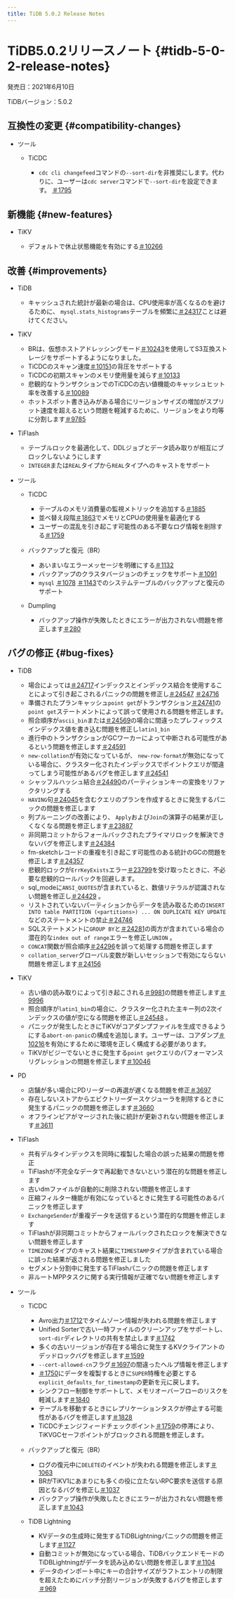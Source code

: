 ```yaml
---
title: TiDB 5.0.2 Release Notes
---
```


# TiDB5.0.2リリースノート {#tidb-5-0-2-release-notes}

発売日：2021年6月10日

TiDBバージョン：5.0.2

## 互換性の変更 {#compatibility-changes}

-   ツール

    -   TiCDC

        -   `cdc cli changefeed`コマンドの`--sort-dir`を非推奨にします。代わりに、ユーザーは`cdc server`コマンドで`--sort-dir`を設定できます。 [＃1795](https://github.com/pingcap/tiflow/pull/1795)

## 新機能 {#new-features}

-   TiKV

    -   デフォルトで休止状態機能を有効にする[＃10266](https://github.com/tikv/tikv/pull/10266)

## 改善 {#improvements}

-   TiDB

    -   キャッシュされた統計が最新の場合は、CPU使用率が高くなるのを避けるために、 `mysql.stats_histograms`テーブルを頻繁に[＃24317](https://github.com/pingcap/tidb/pull/24317)ことは避けてください。

-   TiKV

    -   BRは、仮想ホストアドレッシングモード[＃10243](https://github.com/tikv/tikv/pull/10243)を使用してS3互換ストレージをサポートするようになりました。
    -   TiCDCのスキャン速度[＃10151](https://github.com/tikv/tikv/pull/10151)の背圧をサポートする
    -   TiCDCの初期スキャンのメモリ使用量を減らす[＃10133](https://github.com/tikv/tikv/pull/10133)
    -   悲観的なトランザクションでのTiCDCの古い値機能のキャッシュヒット率を改善する[＃10089](https://github.com/tikv/tikv/pull/10089)
    -   ホットスポット書き込みがある場合にリージョンサイズの増加がスプリット速度を超えるという問題を軽減するために、リージョンをより均等に分割します[＃9785](https://github.com/tikv/tikv/issues/9785)

-   TiFlash

    -   テーブルロックを最適化して、DDLジョブとデータ読み取りが相互にブロックしないようにします
    -   `INTEGER`または`REAL`タイプから`REAL`タイプへのキャストをサポート

-   ツール

    -   TiCDC

        -   テーブルのメモリ消費量の監視メトリックを追加する[＃1885](https://github.com/pingcap/tiflow/pull/1885)
        -   並べ替え段階[＃1863](https://github.com/pingcap/tiflow/pull/1863)でメモリとCPUの使用量を最適化する
        -   ユーザーの混乱を引き起こす可能性のある不要なログ情報を削除する[＃1759](https://github.com/pingcap/tiflow/pull/1759)

    -   バックアップと復元（BR）

        -   あいまいなエラーメッセージを明確にする[＃1132](https://github.com/pingcap/br/pull/1132)
        -   バックアップのクラスタバージョンのチェックをサポート[＃1091](https://github.com/pingcap/br/pull/1091)
        -   `mysql` [＃1078](https://github.com/pingcap/br/pull/1078) [＃1143](https://github.com/pingcap/br/pull/1143)でのシステムテーブルのバックアップと復元のサポート

    -   Dumpling

        -   バックアップ操作が失敗したときにエラーが出力されない問題を修正します[＃280](https://github.com/pingcap/dumpling/pull/280)

## バグの修正 {#bug-fixes}

-   TiDB

    -   場合によっては[＃24717](https://github.com/pingcap/tidb/issues/24717)インデックスとインデックス結合を使用することによって引き起こされるパニックの問題を修正し[＃24547](https://github.com/pingcap/tidb/issues/24547) [＃24716](https://github.com/pingcap/tidb/issues/24716)
    -   準備されたプランキャッシュ`point get`がトランザクション[＃24741](https://github.com/pingcap/tidb/issues/24741)の`point get`ステートメントによって誤って使用される問題を修正します。
    -   照合順序が`ascii_bin`または[＃24569](https://github.com/pingcap/tidb/issues/24569)の場合に間違ったプレフィックスインデックス値を書き込む問題を修正し`latin1_bin`
    -   進行中のトランザクションがGCワーカーによって中断される可能性があるという問題を修正します[＃24591](https://github.com/pingcap/tidb/issues/24591)
    -   `new-collation`が有効になっているが、 `new-row-format`が無効になっている場合に、クラスター化されたインデックスでポイントクエリが間違ってしまう可能性があるバグを修正します[＃24541](https://github.com/pingcap/tidb/issues/24541)
    -   シャッフルハッシュ結合[＃24490](https://github.com/pingcap/tidb/pull/24490)のパーティションキーの変換をリファクタリングする
    -   `HAVING`句[＃24045](https://github.com/pingcap/tidb/issues/24045)を含むクエリのプランを作成するときに発生するパニックの問題を修正します
    -   列プルーニングの改善により、 `Apply`および`Join`の演算子の結果が正しくなくなる問題を修正します[＃23887](https://github.com/pingcap/tidb/issues/23887)
    -   非同期コミットからフォールバックされたプライマリロックを解決できないバグを修正します[＃24384](https://github.com/pingcap/tidb/issues/24384)
    -   fm-sketchレコードの重複を引き起こす可能性のある統計のGCの問題を修正します[＃24357](https://github.com/pingcap/tidb/pull/24357)
    -   悲観的ロックが`ErrKeyExists`エラー[＃23799](https://github.com/pingcap/tidb/issues/23799)を受け取ったときに、不必要な悲観的ロールバックを回避します。
    -   sql_modeに`ANSI_QUOTES`が含まれていると、数値リテラルが認識されない問題を修正し[＃24429](https://github.com/pingcap/tidb/issues/24429) 。
    -   リストされていないパーティションからデータを読み取るための`INSERT INTO table PARTITION (<partitions>) ... ON DUPLICATE KEY UPDATE`などのステートメントの禁止[＃24746](https://github.com/pingcap/tidb/issues/24746)
    -   SQLステートメントに`GROUP BY`と[＃24281](https://github.com/pingcap/tidb/issues/24281)の両方が含まれている場合の潜在的な`index out of range`エラーを修正し`UNION` 。
    -   `CONCAT`関数が照合順序[＃24296](https://github.com/pingcap/tidb/issues/24296)を誤って処理する問題を修正します
    -   `collation_server`グローバル変数が新しいセッションで有効にならない問題を修正します[＃24156](https://github.com/pingcap/tidb/pull/24156)

-   TiKV

    -   古い値の読み取りによって引き起こされる[＃9981](https://github.com/tikv/tikv/issues/9981)の問題を修正します[＃9996](https://github.com/tikv/tikv/issues/9996)
    -   照合順序が`latin1_bin`の場合に、クラスター化された主キー列の2次インデックスの値が空になる問題を修正し[＃24548](https://github.com/pingcap/tidb/issues/24548) 。
    -   パニックが発生したときにTiKVがコアダンプファイルを生成できるようにする`abort-on-panic`の構成を追加します。ユーザーは、コアダンプ[＃10216](https://github.com/tikv/tikv/pull/10216)を有効にするために環境を正しく構成する必要があります。
    -   TiKVがビジーでないときに発生する`point get`クエリのパフォーマンスリグレッションの問題を修正します[＃10046](https://github.com/tikv/tikv/issues/10046)

-   PD

    -   店舗が多い場合にPDリーダーの再選が遅くなる問題を修正[＃3697](https://github.com/tikv/pd/issues/3697)
    -   存在しないストアからエビクトリーダースケジューラを削除するときに発生するパニックの問題を修正します[＃3660](https://github.com/tikv/pd/issues/3660)
    -   オフラインピアがマージされた後に統計が更新されない問題を修正します[＃3611](https://github.com/tikv/pd/issues/3611)

-   TiFlash

    -   共有デルタインデックスを同時に複製した場合の誤った結果の問題を修正
    -   TiFlashが不完全なデータで再起動できないという潜在的な問題を修正します
    -   古いdmファイルが自動的に削除されない問題を修正します
    -   圧縮フィルター機能が有効になっているときに発生する可能性のあるパニックを修正します
    -   `ExchangeSender`が重複データを送信するという潜在的な問題を修正します
    -   TiFlashが非同期コミットからフォールバックされたロックを解決できない問題を修正します
    -   `TIMEZONE`タイプのキャスト結果に`TIMESTAMP`タイプが含まれている場合に誤った結果が返される問題を修正しました
    -   セグメント分割中に発生するTiFlashパニックの問題を修正します
    -   非ルートMPPタスクに関する実行情報が正確でない問題を修正します

-   ツール

    -   TiCDC

        -   Avro出力[＃1712](https://github.com/pingcap/tiflow/pull/1712)でタイムゾーン情報が失われる問題を修正します
        -   Unified Sorterで古い一時ファイルのクリーンアップをサポートし、 `sort-dir`ディレクトリの共有を禁止します[＃1742](https://github.com/pingcap/tiflow/pull/1742)
        -   多くの古いリージョンが存在する場合に発生するKVクライアントのデッドロックバグを修正します[＃1599](https://github.com/pingcap/tiflow/issues/1599)
        -   `--cert-allowed-cn`フラグ[＃1697](https://github.com/pingcap/tiflow/pull/1697)の間違ったヘルプ情報を修正します
        -   [＃1750](https://github.com/pingcap/tiflow/pull/1750)にデータを複製するときに`SUPER`特権を必要とする`explicit_defaults_for_timestamp`の更新を元に戻します。
        -   シンクフロー制御をサポートして、メモリオーバーフローのリスクを軽減します[＃1840](https://github.com/pingcap/tiflow/pull/1840)
        -   テーブルを移動するときにレプリケーションタスクが停止する可能性があるバグを修正します[＃1828](https://github.com/pingcap/tiflow/pull/1828)
        -   TiCDCチェンジフィードチェックポイント[＃1759](https://github.com/pingcap/tiflow/pull/1759)の停滞により、TiKVGCセーフポイントがブロックされる問題を修正します。

    -   バックアップと復元（BR）

        -   ログの復元中に`DELETE`のイベントが失われる問題を修正します[＃1063](https://github.com/pingcap/br/issues/1063)
        -   BRがTiKV1にあまりにも多くの役に立たないRPC要求を送信する原因となるバグを修正し[＃1037](https://github.com/pingcap/br/pull/1037)
        -   バックアップ操作が失敗したときにエラーが出力されない問題を修正します[＃1043](https://github.com/pingcap/br/pull/1043)

    -   TiDB Lightning

        -   KVデータの生成時に発生するTiDBLightningパニックの問題を修正します[＃1127](https://github.com/pingcap/br/pull/1127)
        -   自動コミットが無効になっている場合、TiDBバックエンドモードのTiDBLightningがデータを読み込めない問題を修正します[＃1104](https://github.com/pingcap/br/issues/1104)
        -   データのインポート中にキーの合計サイズがラフトエントリの制限を超えたためにバッチ分割リージョンが失敗するバグを修正します[＃969](https://github.com/pingcap/br/issues/969)
